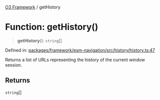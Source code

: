 [O3 Framework](../API.md) / getHistory

# Function: getHistory()

> **getHistory**(): `string`[]

Defined in: [packages/framework/esm-navigation/src/history/history.ts:47](https://github.com/openmrs/openmrs-esm-core/blob/85cde3ce59cd3d29230c98040a3f53525e808725/packages/framework/esm-navigation/src/history/history.ts#L47)

Returns a list of URLs representing the history of the current window session.

## Returns

`string`[]
